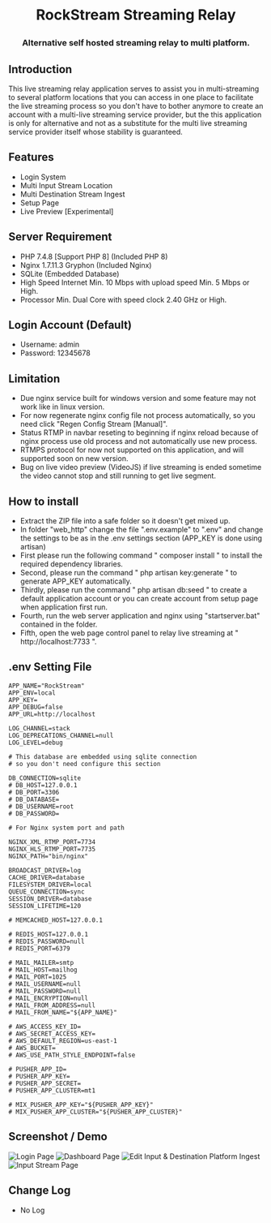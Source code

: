 <h1 align="center">RockStream Streaming Relay</p>

<h3 align="center">Alternative self hosted streaming relay to multi platform.</h3>

## Introduction
This live streaming relay application serves to assist you in multi-streaming to several platform locations that you can access in one place to facilitate the live streaming process so you don't have to bother anymore
to create an account with a multi-live streaming service provider, but the this application is only for alternative and not as a substitute for the multi live streaming service provider itself whose stability is guaranteed.

## Features
- Login System
- Multi Input Stream Location
- Multi Destination Stream Ingest
- Setup Page
- Live Preview [Experimental]

## Server Requirement
- PHP 7.4.8 [Support PHP 8] (Included PHP 8)
- Nginx 1.7.11.3 Gryphon (Included Nginx)
- SQLite (Embedded Database)
- High Speed Internet Min. 10 Mbps with upload speed Min. 5 Mbps or High.
- Processor Min. Dual Core with speed clock 2.40 GHz or High.

## Login Account (Default)
- Username: admin
- Password: 12345678

## Limitation
- Due nginx service built for windows version and some feature may not work like in linux version.
- For now regenerate nginx config file not process automatically, so you need click "Regen Config Stream [Manual]".
- Status RTMP in navbar reseting to beginning if nginx reload because of nginx process use old process and not automatically use new process.
- RTMPS protocol for now not supported on this application, and will supported soon on new version.
- Bug on live video preview (VideoJS) if live streaming is ended sometime the video cannot stop and still running to get live segment.

## How to install
- Extract the ZIP file into a safe folder so it doesn't get mixed up.
- In folder "web_http" change the file ".env.example" to ".env" and change the settings to be as in the .env settings section (APP_KEY is done using artisan)
- First please run the following command " composer install " to install the required dependency libraries.
- Second, please run the command " php artisan key:generate " to generate APP_KEY automatically.
- Thirdly, please run the command " php artisan db:seed " to create a default application account or you can create account from setup page when application first run.
- Fourth, run the web server application and nginx using "startserver.bat" contained in the folder.
- Fifth, open the web page control panel to relay live streaming at " http://localhost:7733 ".

## .env Setting File
```
APP_NAME="RockStream"
APP_ENV=local
APP_KEY=
APP_DEBUG=false
APP_URL=http://localhost

LOG_CHANNEL=stack
LOG_DEPRECATIONS_CHANNEL=null
LOG_LEVEL=debug

# This database are embedded using sqlite connection
# so you don't need configure this section

DB_CONNECTION=sqlite
# DB_HOST=127.0.0.1
# DB_PORT=3306
# DB_DATABASE=
# DB_USERNAME=root
# DB_PASSWORD=

# For Nginx system port and path

NGINX_XML_RTMP_PORT=7734
NGINX_HLS_RTMP_PORT=7735
NGINX_PATH="bin/nginx"

BROADCAST_DRIVER=log
CACHE_DRIVER=database
FILESYSTEM_DRIVER=local
QUEUE_CONNECTION=sync
SESSION_DRIVER=database
SESSION_LIFETIME=120

# MEMCACHED_HOST=127.0.0.1

# REDIS_HOST=127.0.0.1
# REDIS_PASSWORD=null
# REDIS_PORT=6379

# MAIL_MAILER=smtp
# MAIL_HOST=mailhog
# MAIL_PORT=1025
# MAIL_USERNAME=null
# MAIL_PASSWORD=null
# MAIL_ENCRYPTION=null
# MAIL_FROM_ADDRESS=null
# MAIL_FROM_NAME="${APP_NAME}"

# AWS_ACCESS_KEY_ID=
# AWS_SECRET_ACCESS_KEY=
# AWS_DEFAULT_REGION=us-east-1
# AWS_BUCKET=
# AWS_USE_PATH_STYLE_ENDPOINT=false

# PUSHER_APP_ID=
# PUSHER_APP_KEY=
# PUSHER_APP_SECRET=
# PUSHER_APP_CLUSTER=mt1

# MIX_PUSHER_APP_KEY="${PUSHER_APP_KEY}"
# MIX_PUSHER_APP_CLUSTER="${PUSHER_APP_CLUSTER}"
```

## Screenshot / Demo
![Login Page](https://user-images.githubusercontent.com/30236529/152209280-ccc16465-60f1-4e62-80f5-7a6d535856d5.jpeg)
![Dashboard Page](https://user-images.githubusercontent.com/30236529/152209323-cff58877-4385-49ad-a084-fd440f520c28.jpeg)
![Edit Input & Destination Platform Ingest](https://user-images.githubusercontent.com/30236529/152209320-0cb73d50-8606-4b09-afe4-5d2f4ae3b60c.jpeg)
![Input Stream Page](https://user-images.githubusercontent.com/30236529/152209328-45b99455-a310-4120-821a-f343dca31bb9.jpeg)


## Change Log
- No Log
